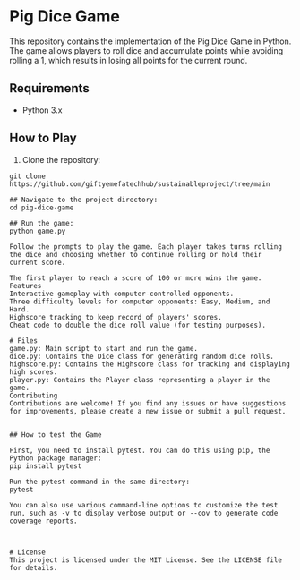 # Pig Dice Game

This repository contains the implementation of the Pig Dice Game in Python. The game allows players to roll dice and accumulate points while avoiding rolling a 1, which results in losing all points for the current round.

## Requirements

- Python 3.x

## How to Play

1. Clone the repository:

```shell[
git clone https://github.com/giftyemefatechhub/sustainableproject/tree/main

## Navigate to the project directory:
cd pig-dice-game

## Run the game:
python game.py

Follow the prompts to play the game. Each player takes turns rolling the dice and choosing whether to continue rolling or hold their current score.

The first player to reach a score of 100 or more wins the game.
Features
Interactive gameplay with computer-controlled opponents.
Three difficulty levels for computer opponents: Easy, Medium, and Hard.
Highscore tracking to keep record of players' scores.
Cheat code to double the dice roll value (for testing purposes).

# Files
game.py: Main script to start and run the game.
dice.py: Contains the Dice class for generating random dice rolls.
highscore.py: Contains the Highscore class for tracking and displaying high scores.
player.py: Contains the Player class representing a player in the game.
Contributing
Contributions are welcome! If you find any issues or have suggestions for improvements, please create a new issue or submit a pull request.


## How to test the Game

First, you need to install pytest. You can do this using pip, the Python package manager:
pip install pytest

Run the pytest command in the same directory:
pytest

You can also use various command-line options to customize the test run, such as -v to display verbose output or --cov to generate code coverage reports.



# License
This project is licensed under the MIT License. See the LICENSE file for details.
